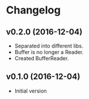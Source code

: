 # Changelog


## v0.2.0 (2016-12-04)

- Separated into different libs.
- Buffer is no longer a Reader.
- Created BufferReader.

## v0.1.0 (2016-12-04)

- Initial version